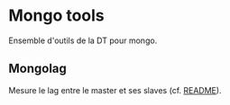 # Mongo tools

Ensemble d'outils de la DT pour mongo.

## Mongolag

Mesure le lag entre le master et ses slaves (cf. [README](mongolag/README.md)).
